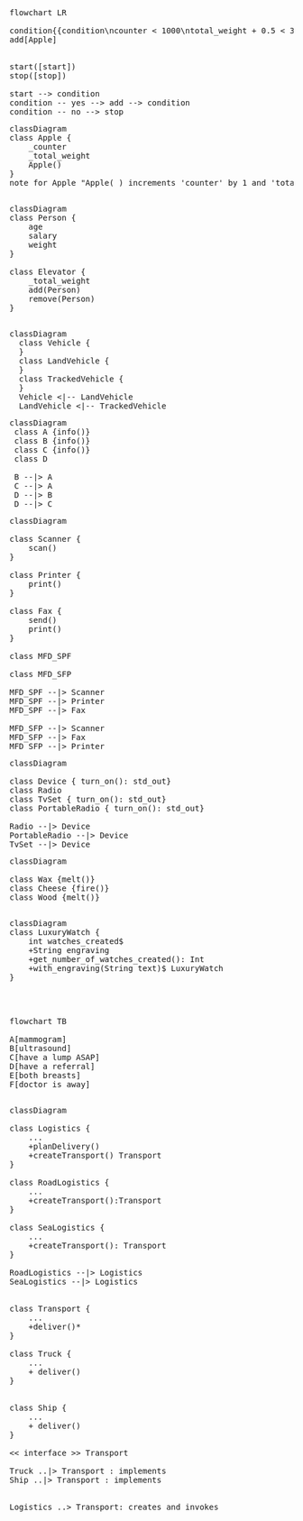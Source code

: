 <pre class='mermaid'>
flowchart LR

condition{{condition\ncounter < 1000\ntotal_weight + 0.5 < 300}} 
add[Apple]


start([start])
stop([stop])

start --> condition
condition -- yes --> add --> condition
condition -- no --> stop
</pre>

<pre class='mermaid'>
classDiagram 
class Apple {
    _counter
    _total_weight
    Apple()
}
note for Apple "Apple( ) increments 'counter' by 1 and 'total_weight' by [0.2, 0.5]"

</pre>


<pre class='mermaid'>
classDiagram 
class Person {
    age
    salary
    weight
}

class Elevator {
    _total_weight
    add(Person)
    remove(Person)
}

</pre>


<pre class='mermaid'>
classDiagram
  class Vehicle {
  }
  class LandVehicle {
  }
  class TrackedVehicle {
  }
  Vehicle <|-- LandVehicle
  LandVehicle <|-- TrackedVehicle
</pre>

<pre class='mermaid'>
classDiagram
 class A {info()}
 class B {info()}
 class C {info()}
 class D

 B --|> A
 C --|> A
 D --|> B
 D --|> C
</pre>

<pre class='mermaid'>
classDiagram 

class Scanner {
    scan()
}

class Printer {
    print()
}

class Fax {
    send()
    print()
}

class MFD_SPF 

class MFD_SFP 

MFD_SPF --|> Scanner
MFD_SPF --|> Printer
MFD_SPF --|> Fax

MFD_SFP --|> Scanner
MFD_SFP --|> Fax
MFD_SFP --|> Printer
</pre>


<pre class='mermaid'>
classDiagram

class Device { turn_on(): std_out} 
class Radio 
class TvSet { turn_on(): std_out}
class PortableRadio { turn_on(): std_out}

Radio --|> Device
PortableRadio --|> Device
TvSet --|> Device
</pre>

<pre class='mermaid'>
classDiagram

class Wax {melt()}
class Cheese {fire()}
class Wood {melt()}

</pre>


<pre class='mermaid'>
classDiagram
class LuxuryWatch {
    int watches_created$
    +String engraving
    +get_number_of_watches_created(): Int
    +with_engraving(String text)$ LuxuryWatch
}



</pre>


<pre class='mermaid'>
flowchart TB

A[mammogram]
B[ultrasound]
C[have a lump ASAP]
D[have a referral]
E[both breasts]
F[doctor is away]

</pre>




<pre class='mermaid'>
classDiagram

class Logistics {
    ...
    +planDelivery()
    +createTransport() Transport
}

class RoadLogistics {
    ...
    +createTransport():Transport
}

class SeaLogistics {
    ...
    +createTransport(): Transport
}

RoadLogistics --|> Logistics
SeaLogistics --|> Logistics


class Transport {
    ...
    +deliver()*
}

class Truck {
    ...
    + deliver()
}


class Ship {
    ...
    + deliver()
}

<< interface >> Transport

Truck ..|> Transport : implements
Ship ..|> Transport : implements


Logistics ..> Transport: creates and invokes

</pre>
